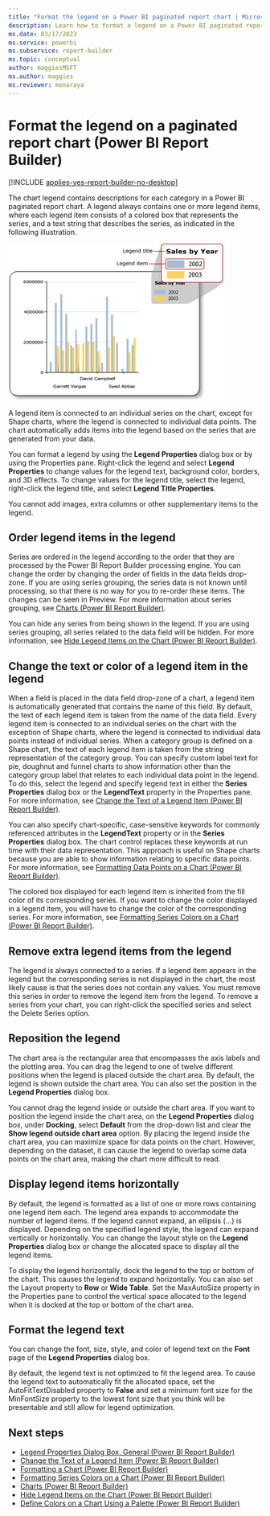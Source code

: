 ```yaml
---
title: "Format the legend on a Power BI paginated report chart | Microsoft Docs"
description: Learn how to format a legend on a Power BI paginated report chart in Report Builder with the Legend Properties dialog box or by using the Properties pane.
ms.date: 03/17/2023
ms.service: powerbi
ms.subservice: report-builder
ms.topic: conceptual
author: maggiesMSFT
ms.author: maggies
ms.reviewer: monaraya
---
```

# Format the legend on a paginated report chart (Power BI Report Builder)

[!INCLUDE [applies-yes-report-builder-no-desktop](../../../includes/applies-yes-report-builder-no-desktop.md)]

The chart legend contains descriptions for each category in a Power BI paginated report chart. A legend always contains one or more legend items, where each legend item consists of a colored box that represents the series, and a text string that describes the series, as indicated in the following illustration.  
  
 ![Screenshot showing chart legend.](media/paginated-reports-visualizations/legend-diagram.png "Diagram of a chart legend")  
  
 A legend item is connected to an individual series on the chart, except for Shape charts, where the legend is connected to individual data points. The chart automatically adds items into the legend based on the series that are generated from your data.  
  
 You can format a legend by using the **Legend Properties** dialog box or by using the Properties pane. Right-click the legend and select **Legend Properties** to change values for the legend text, background color, borders, and 3D effects. To change values for the legend title, select the legend, right-click the legend title, and select **Legend Title Properties**.  
  
 You cannot add images, extra columns or other supplementary items to the legend.  

## Order legend items in the legend  
 Series are ordered in the legend according to the order that they are processed by the Power BI Report Builder processing engine. You can change the order by changing the order of fields in the data fields drop-zone. If you are using series grouping, the series data is not known until processing, so that there is no way for you to re-order these items. The changes can be seen in Preview. For more information about series grouping, see [Charts &#40;Power BI Report Builder&#41;](charts-report-builder.md).  
  
 You can hide any series from being shown in the legend. If you are using series grouping, all series related to the data field will be hidden. For more information, see [Hide Legend Items on the Chart &#40;Power BI Report Builder&#41;](/sql/reporting-services/report-design/chart-legend-hide-items-report-builder).  
  
## Change the text or color of a legend item in the legend  
 When a field is placed in the data field drop-zone of a chart, a legend item is automatically generated that contains the name of this field. By default, the text of each legend item is taken from the name of the data field. Every legend item is connected to an individual series on the chart with the exception of Shape charts, where the legend is connected to individual data points instead of individual series. When a category group is defined on a Shape chart, the text of each legend item is taken from the string representation of the category group. You can specify custom label text for pie, doughnut and funnel charts to show information other than the category group label that relates to each individual data point in the legend. To do this, select the legend and specify legend text in either the **Series Properties** dialog box or the **LegendText** property in the Properties pane. For more information, see [Change the Text of a Legend Item &#40;Power BI Report Builder&#41;](/sql/reporting-services/report-design/chart-legend-change-item-text-report-builder).  
  
 You can also specify chart-specific, case-sensitive keywords for commonly referenced attributes in the **LegendText** property or in the **Series Properties** dialog box. The chart control replaces these keywords at run time with their data representation. This approach is useful on Shape charts because you are able to show information relating to specific data points. For more information, see [Formatting Data Points on a Chart &#40;Power BI Report Builder&#41;](/sql/reporting-services/report-design/formatting-data-points-on-a-chart-report-builder-and-ssrs).  
  
 The colored box displayed for each legend item is inherited from the fill color of its corresponding series. If you want to change the color displayed in a legend item, you will have to change the color of the corresponding series. For more information, see [Formatting Series Colors on a Chart &#40;Power BI Report Builder&#41;](/sql/reporting-services/report-design/formatting-series-colors-on-a-chart-report-builder-and-ssrs).  
  
## Remove extra legend items from the legend  
 The legend is always connected to a series. If a legend item appears in the legend but the corresponding series is not displayed in the chart, the most likely cause is that the series does not contain any values. You must remove this series in order to remove the legend item from the legend. To remove a series from your chart, you can right-click the specified series and select the Delete Series option.  
  
## Reposition the legend  
 The chart area is the rectangular area that encompasses the axis labels and the plotting area. You can drag the legend to one of twelve different positions when the legend is placed outside the chart area. By default, the legend is shown outside the chart area. You can also set the position in the **Legend Properties** dialog box.  
  
 You cannot drag the legend inside or outside the chart area. If you want to position the legend inside the chart area, on the **Legend Properties** dialog box, under **Docking**, select **Default** from the drop-down list and clear the **Show legend outside chart area** option. By placing the legend inside the chart area, you can maximize space for data points on the chart. However, depending on the dataset, it can cause the legend to overlap some data points on the chart area, making the chart more difficult to read.  
  
## Display legend items horizontally  
 By default, the legend is formatted as a list of one or more rows containing one legend item each. The legend area expands to accommodate the number of legend items. If the legend cannot expand, an ellipsis (...) is displayed. Depending on the specified legend style, the legend can expand vertically or horizontally. You can change the layout style on the **Legend Properties** dialog box or change the allocated space to display all the legend items.  
  
 To display the legend horizontally, dock the legend to the top or bottom of the chart. This causes the legend to expand horizontally. You can also set the Layout property to **Row** or **Wide Table**. Set the MaxAutoSize property in the Properties pane to control the vertical space allocated to the legend when it is docked at the top or bottom of the chart area.  
  
## Format the legend text  
 You can change the font, size, style, and color of legend text on the **Font** page of the **Legend Properties** dialog box.  
  
 By default, the legend text is not optimized to fit the legend area. To cause the legend text to automatically fit the allocated space, set the AutoFitTextDisabled property to **False** and set a minimum font size for the MinFontSize property to the lowest font size that you think will be presentable and still allow for legend optimization.  
  
## Next steps

- [Legend Properties Dialog Box, General &#40;Power BI Report Builder&#41;](/sql/reporting-services/report-design/chart-legend-formatting-report-builder)   
- [Change the Text of a Legend Item &#40;Power BI Report Builder&#41;](/sql/reporting-services/report-design/chart-legend-change-item-text-report-builder)   
- [Formatting a Chart &#40;Power BI Report Builder&#41;](/sql/reporting-services/report-design/formatting-a-chart-report-builder-and-ssrs) 
- [Formatting Series Colors on a Chart &#40;Power BI Report Builder&#41;](/sql/reporting-services/report-design/formatting-series-colors-on-a-chart-report-builder-and-ssrs)   
- [Charts &#40;Power BI Report Builder&#41;](charts-report-builder.md)   
- [Hide Legend Items on the Chart &#40;Power BI Report Builder&#41;](/sql/reporting-services/report-design/chart-legend-hide-items-report-builder)   
- [Define Colors on a Chart Using a Palette &#40;Power BI Report Builder&#41;](/sql/reporting-services/report-design/define-colors-on-a-chart-using-a-palette-report-builder-and-ssrs)  
  